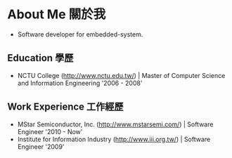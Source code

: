 # About Me 關於我
 - Software developer for embedded-system.

## Education 學歷
 - NCTU College (http://www.nctu.edu.tw/) | Master of Computer Science and Information Engineering '2006 - 2008'

## Work Experience 工作經歷
 - MStar Semiconductor, Inc. (http://www.mstarsemi.com/) | Software Engineer '2010 - Now'
 - Institute for Information Industry (http://www.iii.org.tw/) | Software Engineer '2009'
